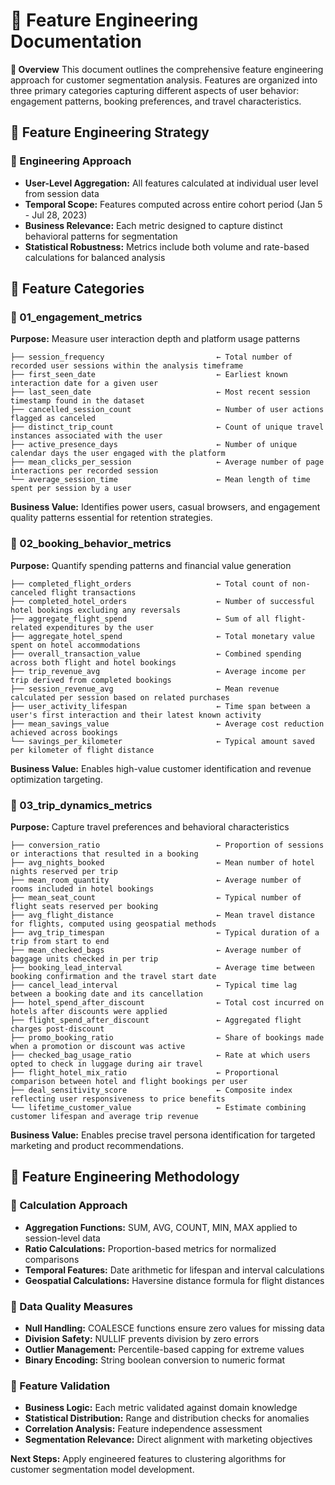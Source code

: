 # 📕 Feature Engineering Documentation

**📌 Overview**
This document outlines the comprehensive feature engineering approach for customer segmentation analysis. Features are organized into three primary categories capturing different aspects of user behavior: engagement patterns, booking preferences, and travel characteristics.

## 📕 Feature Engineering Strategy

### 📌 Engineering Approach
- **User-Level Aggregation:** All features calculated at individual user level from session data
- **Temporal Scope:** Features computed across entire cohort period (Jan 5 - Jul 28, 2023)
- **Business Relevance:** Each metric designed to capture distinct behavioral patterns for segmentation
- **Statistical Robustness:** Metrics include both volume and rate-based calculations for balanced analysis

## 📕 Feature Categories

### 📌 01_engagement_metrics
**Purpose:** Measure user interaction depth and platform usage patterns

```
├── session_frequency                         ← Total number of recorded user sessions within the analysis timeframe
├── first_seen_date                           ← Earliest known interaction date for a given user
├── last_seen_date                            ← Most recent session timestamp found in the dataset
├── cancelled_session_count                   ← Number of user actions flagged as canceled
├── distinct_trip_count                       ← Count of unique travel instances associated with the user
├── active_presence_days                      ← Number of unique calendar days the user engaged with the platform
├── mean_clicks_per_session                   ← Average number of page interactions per recorded session
└── average_session_time                      ← Mean length of time spent per session by a user
```

**Business Value:** Identifies power users, casual browsers, and engagement quality patterns essential for retention strategies.

### 📌 02_booking_behavior_metrics
**Purpose:** Quantify spending patterns and financial value generation

```
├── completed_flight_orders                   ← Total count of non-canceled flight transactions
├── completed_hotel_orders                    ← Number of successful hotel bookings excluding any reversals
├── aggregate_flight_spend                    ← Sum of all flight-related expenditures by the user
├── aggregate_hotel_spend                     ← Total monetary value spent on hotel accommodations
├── overall_transaction_value                 ← Combined spending across both flight and hotel bookings
├── trip_revenue_avg                          ← Average income per trip derived from completed bookings
├── session_revenue_avg                       ← Mean revenue calculated per session based on related purchases
├── user_activity_lifespan                    ← Time span between a user's first interaction and their latest known activity
├── mean_savings_value                        ← Average cost reduction achieved across bookings
└── savings_per_kilometer                     ← Typical amount saved per kilometer of flight distance
```

**Business Value:** Enables high-value customer identification and revenue optimization targeting.

### 📌 03_trip_dynamics_metrics
**Purpose:** Capture travel preferences and behavioral characteristics

```
├── conversion_ratio                          ← Proportion of sessions or interactions that resulted in a booking
├── avg_nights_booked                         ← Mean number of hotel nights reserved per trip
├── mean_room_quantity                        ← Average number of rooms included in hotel bookings
├── mean_seat_count                           ← Typical number of flight seats reserved per booking
├── avg_flight_distance                       ← Mean travel distance for flights, computed using geospatial methods
├── avg_trip_timespan                         ← Typical duration of a trip from start to end
├── mean_checked_bags                         ← Average number of baggage units checked in per trip
├── booking_lead_interval                     ← Average time between booking confirmation and the travel start date
├── cancel_lead_interval                      ← Typical time lag between a booking date and its cancellation
├── hotel_spend_after_discount                ← Total cost incurred on hotels after discounts were applied
├── flight_spend_after_discount               ← Aggregated flight charges post-discount
├── promo_booking_ratio                       ← Share of bookings made when a promotion or discount was active
├── checked_bag_usage_ratio                   ← Rate at which users opted to check in luggage during air travel
├── flight_hotel_mix_ratio                    ← Proportional comparison between hotel and flight bookings per user
├── deal_sensitivity_score                    ← Composite index reflecting user responsiveness to price benefits
└── lifetime_customer_value                   ← Estimate combining customer lifespan and average trip revenue
```

**Business Value:** Enables precise travel persona identification for targeted marketing and product recommendations.

## 📕 Feature Engineering Methodology

### 📌 Calculation Approach
- **Aggregation Functions:** SUM, AVG, COUNT, MIN, MAX applied to session-level data
- **Ratio Calculations:** Proportion-based metrics for normalized comparisons
- **Temporal Features:** Date arithmetic for lifespan and interval calculations
- **Geospatial Calculations:** Haversine distance formula for flight distances

### 📌 Data Quality Measures
- **Null Handling:** COALESCE functions ensure zero values for missing data
- **Division Safety:** NULLIF prevents division by zero errors
- **Outlier Management:** Percentile-based capping for extreme values
- **Binary Encoding:** String boolean conversion to numeric format

### 📌 Feature Validation
- **Business Logic:** Each metric validated against domain knowledge
- **Statistical Distribution:** Range and distribution checks for anomalies
- **Correlation Analysis:** Feature independence assessment
- **Segmentation Relevance:** Direct alignment with marketing objectives

**Next Steps:** Apply engineered features to clustering algorithms for customer segmentation model development.
